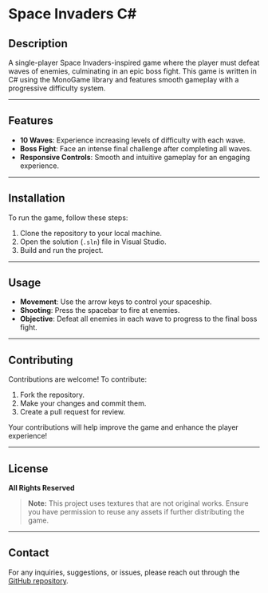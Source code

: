 # Space Invaders C#

## Description
A single-player Space Invaders-inspired game where the player must defeat waves of enemies, culminating in an epic boss fight. This game is written in C# using the MonoGame library and features smooth gameplay with a progressive difficulty system.

---

## Features
- **10 Waves**: Experience increasing levels of difficulty with each wave.
- **Boss Fight**: Face an intense final challenge after completing all waves.
- **Responsive Controls**: Smooth and intuitive gameplay for an engaging experience.

---

## Installation
To run the game, follow these steps:

1. Clone the repository to your local machine.
2. Open the solution (`.sln`) file in Visual Studio.
3. Build and run the project.

---

## Usage
- **Movement**: Use the arrow keys to control your spaceship.
- **Shooting**: Press the spacebar to fire at enemies.
- **Objective**: Defeat all enemies in each wave to progress to the final boss fight.

---

## Contributing
Contributions are welcome! To contribute:

1. Fork the repository.
2. Make your changes and commit them.
3. Create a pull request for review.

Your contributions will help improve the game and enhance the player experience!

---

## License
**All Rights Reserved**

> **Note:** This project uses textures that are not original works. Ensure you have permission to reuse any assets if further distributing the game.

---

## Contact
For any inquiries, suggestions, or issues, please reach out through the [GitHub repository](#).
